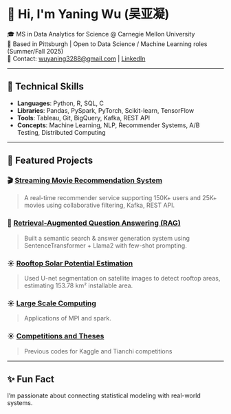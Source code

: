 # 👋 Hi, I'm Yaning Wu (吴亚凝)

🎓 MS in Data Analytics for Science @ Carnegie Mellon University  
📍 Based in Pittsburgh | Open to Data Science / Machine Learning roles (Summer/Fall 2025)  
📧 Contact: wuyaning3288@gmail.com | [LinkedIn](https://www.linkedin.com/in/yaning-wu-088004325/)

---

## 🔧 Technical Skills

- **Languages**: Python, R, SQL, C
- **Libraries**: Pandas, PySpark, PyTorch, Scikit-learn, TensorFlow
- **Tools**: Tableau, Git, BigQuery, Kafka, REST API
- **Concepts**: Machine Learning, NLP, Recommender Systems, A/B Testing, Distributed Computing

---

## 🧠 Featured Projects

### 🎬 [Streaming Movie Recommendation System](https://github.com/cmu-seai/group-project-s25-internet-movie-force-imf)
> A real-time recommender service supporting 150K+ users and 25K+ movies using collaborative filtering, Kafka, REST API.

### 🤖 [Retrieval-Augmented Question Answering (RAG)](https://github.com/wuyaning3288/11711_hw2_rag_project)
> Built a semantic search & answer generation system using SentenceTransformer + Llama2 with few-shot prompting.

### ☀️ [Rooftop Solar Potential Estimation](https://github.com/wuyaning3288/Competitions_and_Theses/blob/main/unet_code.webarchive)
> Used U-net segmentation on satellite images to detect rooftop areas, estimating 153.78 km² installable area.

### ☀️ [Large Scale Computing](https://github.com/wuyaning3288/Large_Scale_Computing)
> Applications of MPI and spark.
> 
### ☀️ [Competitions and Theses](https://github.com/wuyaning3288/Competitions_and_Theses)
> Previous codes for Kaggle and Tianchi competitions
---

## ✨ Fun Fact

I’m passionate about connecting statistical modeling with real-world systems.

